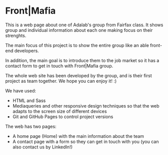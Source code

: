 Front|Mafia
=======
This is a web page about one of Adalab's group from Fairfax class. It shows group and individual information about each one making focus on their strenghts.

The main focus of this project is to show the entire group like an able front-end developers.

In addition, the main goal is to introduce them to the job market so it has a contact form to get in touch with Front|Mafia group.

The whole web site has been developed by the group, and is their first project as team together. We hope you can enjoy it! :)

We have used:
* HTML and Sass
* Mediaqueries and other responsive design techniques so that the web adapts to the screen size of different devices
* Git and GitHub Pages to control project versions

The web has two pages:
* A home page (Home) with the main information about the team
* A contact page with a form so they can get in touch with you (you can also contact us by LinkedIn!)
